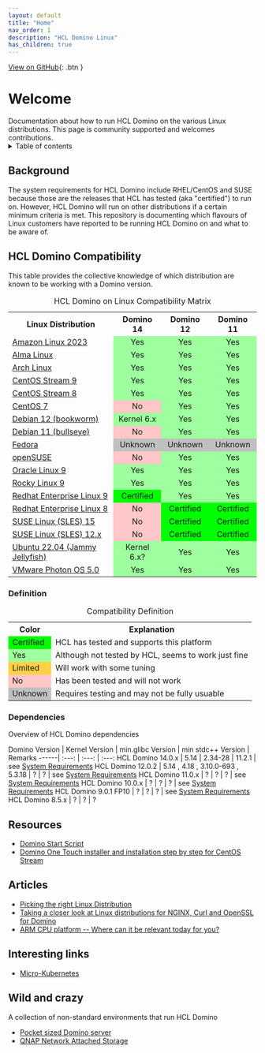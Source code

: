 ```yaml
---
layout: default
title: "Home"
nav_order: 1
description: "HCL Domino Linux"
has_children: true
---
```

[View on GitHub](https://github.com/HCL-TECH-SOFTWARE/domino-linux/){: .btn }

<h1>Welcome</h1>
Documentation about how to run HCL Domino on the various Linux distributions.
This page is community supported and welcomes contributions.

<details close markdown="block">
  <summary>
    Table of contents
  </summary>
  {: .text-delta }
1. TOC
{:toc}
</details>

## Background
The system requirements for HCL Domino include RHEL/CentOS and SUSE because those are the releases that HCL has tested (aka "certified") to run on. However, HCL Domino will run on other distributions if a certain minimum criteria is met. This repository is documenting which flavours of Linux customers have reported to be running HCL Domino on and what to be aware of.

## HCL Domino Compatibility
This table provides the collective knowledge of which distribution are known to be working with a Domino version.

<table>
  <caption>HCL Domino on Linux Compatibility Matrix</caption>
  <tbody>
    <tr>
      <th>Linux Distribution</th>
      <th>Domino 14</th>
      <th>Domino 12</th>
      <th>Domino 11</th>
    </tr>
    <tr>
      <td><a href="amazonlinux">Amazon Linux 2023</a></td>
      <td style="background:#9EFF9E;text-align:center;" >Yes</td>
      <td style="background:#9EFF9E;text-align:center;" >Yes</td>
      <td style="background:#9EFF9E;text-align:center;" >Yes</td>
    </tr>
    <tr>
      <td><a href="almalinux">Alma Linux</a></td>
      <td style="background:#9EFF9E;text-align:center;" >Yes</td>
      <td style="background:#9EFF9E;text-align:center;" >Yes</td>
      <td style="background:#9EFF9E;text-align:center;" >Yes</td>
    </tr>
    <tr>
      <td><a href="archlinux">Arch Linux</a></td>
      <td style="background:#9EFF9E;text-align:center;" >Yes</td>
      <td style="background:#9EFF9E;text-align:center;" >Yes</td>
      <td style="background:#9EFF9E;text-align:center;" >Yes</td>
    </tr>
    <tr>
      <td><a href="centos">CentOS Stream 9</a></td>
      <td style="background:#9EFF9E;text-align:center;" >Yes</td>
      <td style="background:#9EFF9E;text-align:center;" >Yes</td>
      <td style="background:#9EFF9E;text-align:center;" >Yes</td>
    </tr>
    <tr>
      <td><a href="centos">CentOS Stream 8</a></td>
      <td style="background:#9EFF9E;text-align:center;" >Yes</td>
      <td style="background:#9EFF9E;text-align:center;" >Yes</td>
      <td style="background:#9EFF9E;text-align:center;" >Yes</td>
    </tr>
    <tr>
      <td><a href="centos">CentOS 7</a></td>
      <td style="background:#FFC7C7;text-align:center;" >No</td>
      <td style="background:#9EFF9E;text-align:center;" >Yes</td>
      <td style="background:#9EFF9E;text-align:center;" >Yes</td>
    </tr>
        <tr>
      <td><a href="debian">Debian 12 (bookworm)</a></td>
      <td style="background:#9EFF9E;text-align:center;" >Kernel 6.x</td>
      <td style="background:#9EFF9E;text-align:center;" >Yes</td>
      <td style="background:#9EFF9E;text-align:center;" >Yes</td>
    </tr>
    <tr>
      <td><a href="linux/debian">Debian 11 (bullseye)</a></td>
      <td style="background:#FFC7C7;text-align:center;" >No</td>
      <td style="background:#9EFF9E;text-align:center;" >Yes</td>
      <td style="background:#9EFF9E;text-align:center;" >Yes</td>
    </tr>
    <tr>
      <td><a href="linux/fedora">Fedora</a></td>
      <td style="background:#C0C0C0;text-align:center;" >Unknown</td>
      <td style="background:#C0C0C0;text-align:center;" >Unknown</td>
      <td style="background:#C0C0C0;text-align:center;" >Unknown</td>
    </tr>
    <tr>
      <td><a href="opensuse">openSUSE</a></td>
      <td style="background:#FFC7C7;text-align:center;" >No</td>
      <td style="background:#9EFF9E;text-align:center;" >Yes</td>
      <td style="background:#9EFF9E;text-align:center;" >Yes</td>
    </tr>
    <tr>
      <td><a href="oracle">Oracle Linux 9</a></td>
      <td style="background:#9EFF9E;text-align:center;" >Yes</td>
      <td style="background:#9EFF9E;text-align:center;" >Yes</td>
      <td style="background:#9EFF9E;text-align:center;" >Yes</td>
    </tr>
    <tr>
      <td><a href="rockylinux">Rocky Linux 9</a></td>
      <td style="background:#9EFF9E;text-align:center;" >Yes</td>
      <td style="background:#9EFF9E;text-align:center;" >Yes</td>
      <td style="background:#9EFF9E;text-align:center;" >Yes</td>
    </tr>
    <tr>
      <td><a href="rhel">Redhat Enterprise Linux 9</a></td>
      <td style="background:#00FF00;text-align:center;" >Certified</td>
      <td style="background:#9EFF9E;text-align:center;" >Yes</td>
      <td style="background:#9EFF9E;text-align:center;" >Yes</td>
    </tr>
    <tr>
      <td><a href="rhel">Redhat Enterprise Linux 8</a></td>
      <td style="background:#FFC7C7;text-align:center;" >No</td>
      <td style="background:#00FF00;text-align:center;" >Certified</td>
      <td style="background:#00FF00;text-align:center;" >Certified</td>
    </tr>
    <tr>
      <td><a href="sles">SUSE Linux (SLES) 15</a></td>
      <td style="background:#FFC7C7;text-align:center;" >No</td>
      <td style="background:#00FF00;text-align:center;" >Certified</td>
      <td style="background:#00FF00;text-align:center;" >Certified</td>
    </tr>
    <tr>
      <td><a href="sles">SUSE Linux (SLES) 12.x</a></td>
      <td style="background:#FFC7C7;text-align:center;" >No</td>
      <td style="background:#00FF00;text-align:center;" >Certified</td>
      <td style="background:#00FF00;text-align:center;" >Certified</td>
    </tr>
    <tr>
      <td><a href="ubuntu">Ubuntu 22.04 (Jammy Jellyfish)</a></td>
      <td style="background:#9EFF9E;text-align:center;" >Kernel 6.x?</td>
      <td style="background:#9EFF9E;text-align:center;" >Yes</td>
      <td style="background:#9EFF9E;text-align:center;" >Yes</td>
    </tr>
    <tr>
      <td><a href="photon">VMware Photon OS 5.0</a></td>
      <td style="background:#9EFF9E;text-align:center;" >Yes</td>
      <td style="background:#9EFF9E;text-align:center;" >Yes</td>
      <td style="background:#9EFF9E;text-align:center;" >Yes</td>
    </tr>
  </tbody>
</table>

### Definition

<table>
  <caption>Compatibility Definition</caption>
  <tbody>
    <tr>
      <th>Color</th>
      <th>Explanation</th>
    </tr>
    <tr>
      <td style="background:#00FF00" title="">Certified</td>
      <td>HCL has tested and supports this platform</td>
    </tr>
    <tr>
      <td style="background:#9EFF9E" title="">Yes</td>
      <td>Although not tested by HCL, seems to work just fine</td>
    </tr>
    <tr>
      <td style="background:#FFD147" title="">Limited</td>
      <td>Will work with some tuning</td>
    </tr>
    <tr>
      <td style="background:#FFC7C7" title="">No</td>
      <td>Has been tested and will not work</td>
    </tr>
    <tr>
      <td style="background:#C0C0C0" title="">Unknown</td>
      <td>Requires testing and may not be fully usuable</td>
    </tr>
  </tbody>
</table>

### Dependencies
Overview of HCL Domino dependencies

Domino Version | Kernel Version | min.glibc Version | min stdc++ Version | Remarks
------| :---: | :---: | :---:
HCL Domino 14.0.x | 5.14 | 2.34-28 | 11.2.1 | see [System Requirements](https://support.hcltechsw.com/csm?id=kb_article&sysparm_article=KB0108740)
HCL Domino 12.0.2 | 5.14 , 4.18 , 3.10.0-693 , 5.3.18 | ? | ? | see [System Requirements](https://support.hcltechsw.com/csm?id=kb_article&sysparm_article=KB0101447)
HCL Domino 11.0.x | ? | ? | ? | see [System Requirements](https://support.hcltechsw.com/csm?id=kb_article&sysparm_article=KB0102974)
HCL Domino 10.0.x | ? | ? | ? | see [System Requirements](https://support.hcltechsw.com/csm?id=kb_article&sysparm_article=KB0098707)
HCL Domino 9.0.1 FP10 | ? | ? | ? | see [System Requirements](https://support.hcltechsw.com/csm?id=kb_article&sysparm_article=KB0075441)
HCL Domino 8.5.x | ? | ? | ?


## Resources

* [Domino Start Script](https://nashcom.github.io/domino-startscript/)
* [Domino One Touch installer and installation step by step for CentOS Stream](https://nashcom.github.io/domino-startscript/install_domino/)

## Articles

* [Picking the right Linux Distribution](https://blog.nashcom.de/nashcomblog.nsf/dx/picking-the-right-linux-distribution.htm)
* [Taking a closer look at Linux distributions for NGINX, Curl and OpenSSL for Domino](https://blog.nashcom.de/nashcomblog.nsf/dx/taking-a-closer-look-at-linux-distributions-for-nginx-curl-and-openssl-for-domino-.htm)
* [ARM CPU platform -- Where can it be relevant today for you?](https://blog.nashcom.de/nashcomblog.nsf/dx/arm-cpu-platform-where-can-it-be-relevant-today-for-you.htm)


## Interesting links
* [Micro-Kubernetes](https://microk8s.io/)

## Wild and crazy 
A collection of non-standard environments that run HCL Domino

* [Pocket sized Domino server](https://blog.thomashampel.com/blog/tomcat2000.nsf/dx/domino-portable-edition-building-the-smallest-domino-server-hot-pants-for-geeks.htm)
* [QNAP Network Attached Storage](https://opensource.hcltechsw.com/domino-container/howto_qnap/)

